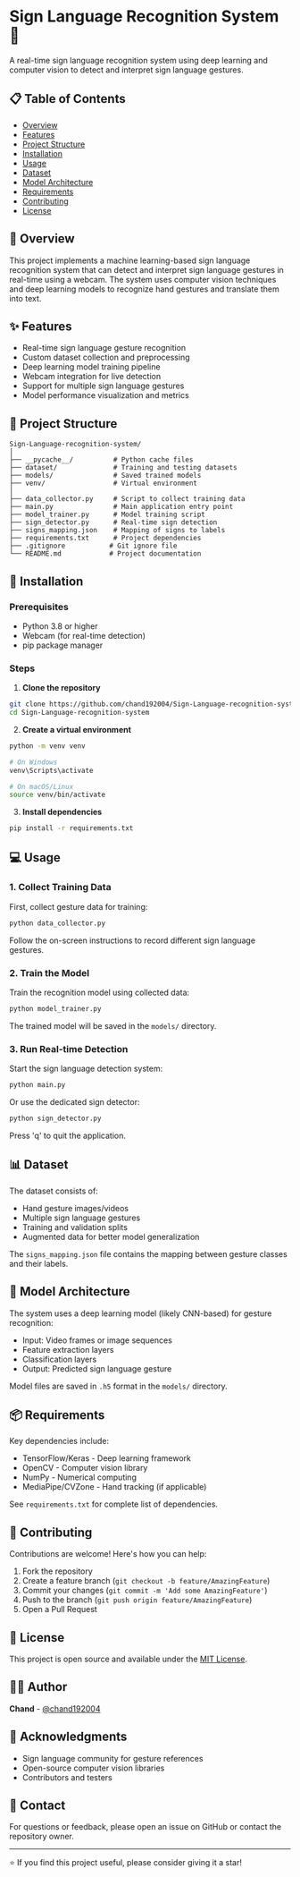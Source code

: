 # Sign Language Recognition System 🤟

A real-time sign language recognition system using deep learning and computer vision to detect and interpret sign language gestures.

## 📋 Table of Contents
- [Overview](#overview)
- [Features](#features)
- [Project Structure](#project-structure)
- [Installation](#installation)
- [Usage](#usage)
- [Dataset](#dataset)
- [Model Architecture](#model-architecture)
- [Requirements](#requirements)
- [Contributing](#contributing)
- [License](#license)

## 🎯 Overview

This project implements a machine learning-based sign language recognition system that can detect and interpret sign language gestures in real-time using a webcam. The system uses computer vision techniques and deep learning models to recognize hand gestures and translate them into text.

## ✨ Features

- Real-time sign language gesture recognition
- Custom dataset collection and preprocessing
- Deep learning model training pipeline
- Webcam integration for live detection
- Support for multiple sign language gestures
- Model performance visualization and metrics

## 📁 Project Structure

```
Sign-Language-recognition-system/
│
├── __pycache__/          # Python cache files
├── dataset/              # Training and testing datasets
├── models/               # Saved trained models
├── venv/                 # Virtual environment
│
├── data_collector.py     # Script to collect training data
├── main.py               # Main application entry point
├── model_trainer.py      # Model training script
├── sign_detector.py      # Real-time sign detection
├── signs_mapping.json    # Mapping of signs to labels
├── requirements.txt      # Project dependencies
├── .gitignore           # Git ignore file
└── README.md            # Project documentation
```

## 🚀 Installation

### Prerequisites
- Python 3.8 or higher
- Webcam (for real-time detection)
- pip package manager

### Steps

1. **Clone the repository**
```bash
git clone https://github.com/chand192004/Sign-Language-recognition-system.git
cd Sign-Language-recognition-system
```

2. **Create a virtual environment**
```bash
python -m venv venv

# On Windows
venv\Scripts\activate

# On macOS/Linux
source venv/bin/activate
```

3. **Install dependencies**
```bash
pip install -r requirements.txt
```

## 💻 Usage

### 1. Collect Training Data

First, collect gesture data for training:

```bash
python data_collector.py
```

Follow the on-screen instructions to record different sign language gestures.

### 2. Train the Model

Train the recognition model using collected data:

```bash
python model_trainer.py
```

The trained model will be saved in the `models/` directory.

### 3. Run Real-time Detection

Start the sign language detection system:

```bash
python main.py
```

Or use the dedicated sign detector:

```bash
python sign_detector.py
```

Press 'q' to quit the application.

## 📊 Dataset

The dataset consists of:
- Hand gesture images/videos
- Multiple sign language gestures
- Training and validation splits
- Augmented data for better model generalization

The `signs_mapping.json` file contains the mapping between gesture classes and their labels.

## 🧠 Model Architecture

The system uses a deep learning model (likely CNN-based) for gesture recognition:
- Input: Video frames or image sequences
- Feature extraction layers
- Classification layers
- Output: Predicted sign language gesture

Model files are saved in `.h5` format in the `models/` directory.

## 📦 Requirements

Key dependencies include:
- TensorFlow/Keras - Deep learning framework
- OpenCV - Computer vision library
- NumPy - Numerical computing
- MediaPipe/CVZone - Hand tracking (if applicable)

See `requirements.txt` for complete list of dependencies.

## 🤝 Contributing

Contributions are welcome! Here's how you can help:

1. Fork the repository
2. Create a feature branch (`git checkout -b feature/AmazingFeature`)
3. Commit your changes (`git commit -m 'Add some AmazingFeature'`)
4. Push to the branch (`git push origin feature/AmazingFeature`)
5. Open a Pull Request

## 📝 License

This project is open source and available under the [MIT License](LICENSE).

## 👨‍💻 Author

**Chand** - [@chand192004](https://github.com/chand192004)

## 🙏 Acknowledgments

- Sign language community for gesture references
- Open-source computer vision libraries
- Contributors and testers

## 📧 Contact

For questions or feedback, please open an issue on GitHub or contact the repository owner.

---

⭐ If you find this project useful, please consider giving it a star!
